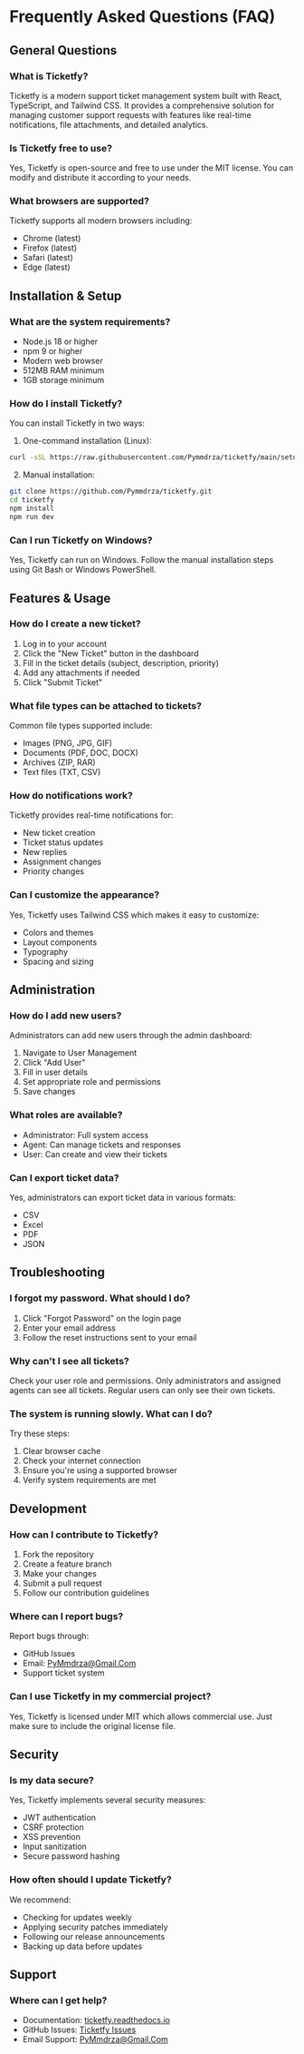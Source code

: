 # Frequently Asked Questions (FAQ)

## General Questions

### What is Ticketfy?
Ticketfy is a modern support ticket management system built with React, TypeScript, and Tailwind CSS. It provides a comprehensive solution for managing customer support requests with features like real-time notifications, file attachments, and detailed analytics.

### Is Ticketfy free to use?
Yes, Ticketfy is open-source and free to use under the MIT license. You can modify and distribute it according to your needs.

### What browsers are supported?
Ticketfy supports all modern browsers including:
- Chrome (latest)
- Firefox (latest)
- Safari (latest)
- Edge (latest)

## Installation & Setup

### What are the system requirements?
- Node.js 18 or higher
- npm 9 or higher
- Modern web browser
- 512MB RAM minimum
- 1GB storage minimum

### How do I install Ticketfy?
You can install Ticketfy in two ways:

1. One-command installation (Linux):
```bash
curl -sSL https://raw.githubusercontent.com/Pymmdrza/ticketfy/main/setup.sh | sh
```

2. Manual installation:
```bash
git clone https://github.com/Pymmdrza/ticketfy.git
cd ticketfy
npm install
npm run dev
```

### Can I run Ticketfy on Windows?
Yes, Ticketfy can run on Windows. Follow the manual installation steps using Git Bash or Windows PowerShell.

## Features & Usage

### How do I create a new ticket?
1. Log in to your account
2. Click the "New Ticket" button in the dashboard
3. Fill in the ticket details (subject, description, priority)
4. Add any attachments if needed
5. Click "Submit Ticket"

### What file types can be attached to tickets?
Common file types supported include:
- Images (PNG, JPG, GIF)
- Documents (PDF, DOC, DOCX)
- Archives (ZIP, RAR)
- Text files (TXT, CSV)

### How do notifications work?
Ticketfy provides real-time notifications for:
- New ticket creation
- Ticket status updates
- New replies
- Assignment changes
- Priority changes

### Can I customize the appearance?
Yes, Ticketfy uses Tailwind CSS which makes it easy to customize:
- Colors and themes
- Layout components
- Typography
- Spacing and sizing

## Administration

### How do I add new users?
Administrators can add new users through the admin dashboard:
1. Navigate to User Management
2. Click "Add User"
3. Fill in user details
4. Set appropriate role and permissions
5. Save changes

### What roles are available?
- Administrator: Full system access
- Agent: Can manage tickets and responses
- User: Can create and view their tickets

### Can I export ticket data?
Yes, administrators can export ticket data in various formats:
- CSV
- Excel
- PDF
- JSON

## Troubleshooting

### I forgot my password. What should I do?
1. Click "Forgot Password" on the login page
2. Enter your email address
3. Follow the reset instructions sent to your email

### Why can't I see all tickets?
Check your user role and permissions. Only administrators and assigned agents can see all tickets. Regular users can only see their own tickets.

### The system is running slowly. What can I do?
Try these steps:
1. Clear browser cache
2. Check your internet connection
3. Ensure you're using a supported browser
4. Verify system requirements are met

## Development

### How can I contribute to Ticketfy?
1. Fork the repository
2. Create a feature branch
3. Make your changes
4. Submit a pull request
5. Follow our contribution guidelines

### Where can I report bugs?
Report bugs through:
- GitHub Issues
- Email: PyMmdrza@Gmail.Com
- Support ticket system

### Can I use Ticketfy in my commercial project?
Yes, Ticketfy is licensed under MIT which allows commercial use. Just make sure to include the original license file.

## Security

### Is my data secure?
Yes, Ticketfy implements several security measures:
- JWT authentication
- CSRF protection
- XSS prevention
- Input sanitization
- Secure password hashing

### How often should I update Ticketfy?
We recommend:
- Checking for updates weekly
- Applying security patches immediately
- Following our release announcements
- Backing up data before updates

## Support

### Where can I get help?
- Documentation: [ticketfy.readthedocs.io](https://ticketfy.readthedocs.io)
- GitHub Issues: [Ticketfy Issues](https://github.com/Pymmdrza/ticketfy/issues)
- Email Support: PyMmdrza@Gmail.Com
